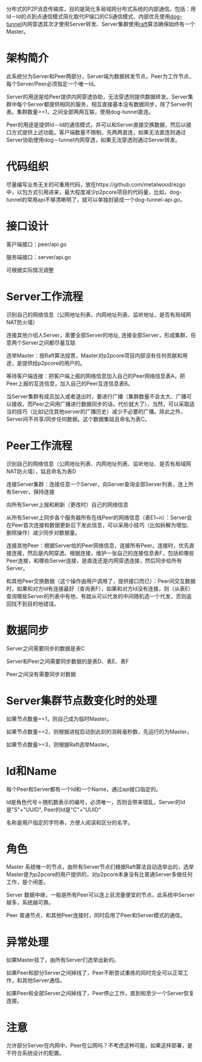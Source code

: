 分布式的P2P消息传输库，目的是简化多局域网分布式系统的内部通信。包括：用Id－Id的点到点通信模式简化取代IP端口的CS通信模式、内部优先使用[dog-tunnel](https://github.com/vzex/dog-tunnel)内网穿透其次才使用Server转发、Server集群使用[raft](https://github.com/coreos/etcd/tree/master/raft)算法确保始终有一个Master。

#  架构简介

此系统分为Server和Peer两部分，Server端为数据转发节点，Peer为工作节点，每个Server/Peer必须指定一个唯一Id。

Server的用途是给Peer提供内网穿透协助，无法穿透则提供数据转发。Server集群中每个Server都提供相同的服务，相互直接基本没有数据同步，除了Server列表。集群数量>=1，之间全部两两互联，使用dog-tunnel直连。

Peer的用途是提供Id－Id的通信模式，并可以和Server直接交换数据，然后以接口方式提供上述功能。客户端数量不限制，先两两直连，如果无法直连则通过Server协助使用dog－tunnel内网穿透，如果无法穿透则通过Server转发。

# 代码组织

尽量编写业务无关的可重用代码，放在https://github.com/metalwood/ezgo 中，以包方式引用进来，最大程度减少p2pcore项目的代码量，比如，dog-tunnel的常用api不够清晰明了，就可以单独封装成一个dog-tunnel-api.go。

# 接口设计

客户端接口：peer/api.go

服务端接口：server/api.go

可根据实际情况调整


# Server工作流程

识别自己的网络信息（公网地址列表、内网地址列表、监听地址、是否有局域网NAT防火墙）

连接其他介绍人Server，索要全部Server的地址, 连接全部Server，形成集群，任意两个Server之间都尽量互联

选举Master：按Raft算法投票，Master对p2pcore项目内部没有任何贡献和用途，是提供给p2pcore的用户的。

等待客户端连接：把客户端上报的网络信息加入自己的Peer网络信息表A，把Peer上报的互连信息，加入自己的Peer互连信息表B。

当Server集群有成员加入或者退出时，要进行广播（集群数量不会太大、广播可以接收，而Peer之间用广播进行数据同步的话，代价就大了），当然，可以采取适当的技巧（比如记住其他server的广播历史）减少不必要的广播。除此之外，Server间不共享/同步任何数据。这个数据集姑且命名为表C。


# Peer工作流程

识别自己的网络信息（公网地址列表、内网地址列表、监听地址、是否有局域网NAT防火墙），姑且命名为表D

连接Server集群：连接任意一个Server，向Server查询全部Server列表，连上所有Server，保持连接

向所有Server上报和刷新（更改时）自己的网络信息

从所有Server上同步各个服务器所有在线Peer的网络信息（表E1~n）：Server会在Peer首次连接和数据更新后下发此信息，可以采用小技巧（比如拆解为增加、删除操作）减少同步对数据量。

连接其他Peer：根据Server给的Peer网络信息，连接所有Peer。连接时，优先直接连接，然后是内网穿透。根据连接，维护一张自己的连接信息表F，包括和哪些Peer连接，和哪些Server连接，是直连还是内网穿透连接，然后同步给所有Server。

和其他Peer交换数据（这个操作由用户调用了，提供接口而已）：Peer间交互数据时，如果和对方Id有连接最好（查询表F），如果和对方Id没有连接，则（从表E）查询哪些Server的列表中有他，有就从可以代发的中间随机选一个代发，否则返回找不到目的地错误。



# 数据同步

Server之间需要同步的数据是表C

Server和Peer之间需要同步数据的是表D、表E、表F

Peer之间没有需要同步对数据


# Server集群节点数变化时的处理

如果节点数量==1，则自己成为临时Master。

如果节点数量==2，则根据进程启动到此刻的消耗毫秒数，先运行的为Master。

如果节点数量>=3，则根据Raft选举Master。


# Id和Name

每个Peer和Server都有一个Id和一个Name，通过api接口指定的。

Id是角色代号＋随机数表示的编号，必须唯一，否则会带来错乱，Server的Id是"S"+"UUID", Peer的Id是"C"+"UUID"

名称是用户指定的字符串，方便人阅读和区分的名字。


# 角色

Master 系统唯一的节点，由所有Server节点们根据Raft算法自动选举出的，选举Master是为p2pcore的用户提供的，对p2pcore本身没有比普通Server多做任何工作，是个闲差。

Server 数据中继，一般是所有Peer可以连上且流量便宜的节点，此系统中Server越多，系统越可靠。

Peer 普通节点，和其他Peer连接时，同时启用了Peer和Server模式的通信。


# 异常处理

如果Master挂了，由所有Server们选举出新的。

如果Peer和部分Server之间掉线了，Peer不断尝试重练的同时完全可以正常工作，和其他Server通信。

如果Peer和全部Server之间掉线了，Peer停止工作，直到和至少一个Server恢复连接。


# 注意

允许部分Server在内网中，Peer在公网吗？不考虑这种可能，如果这样部署，是不符合系统设计的配置。